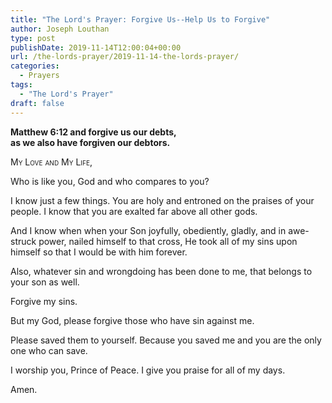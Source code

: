 ```yaml
---
title: "The Lord's Prayer: Forgive Us--Help Us to Forgive"
author: Joseph Louthan
type: post
publishDate: 2019-11-14T12:00:04+00:00
url: /the-lords-prayer/2019-11-14-the-lords-prayer/
categories:
  - Prayers
tags:
  - "The Lord's Prayer"
draft: false
---
```

**Matthew 6:12 and forgive us our debts,  
as we also have forgiven our debtors.**

<div style="font-variant: small-caps;">
My Love and My Life, 
</div>

Who is like you, God and who compares to you?

I know just a few things. You are holy and entroned on the praises of your people. I know that you are exalted far above all other gods.

And I know when when your Son joyfully, obediently, gladly, and in awe-struck power, nailed himself to that cross, He took all of my sins upon himself so that I would be with him forever. 

Also, whatever sin and wrongdoing has been done to me, that belongs to your son as well.

Forgive my sins. 

But my God, please forgive those who have sin against me.

Please saved them to yourself. Because you saved me and you are the only one who can save.

I worship you, Prince of Peace. I give you praise for all of my days.

Amen.